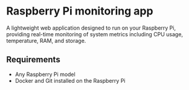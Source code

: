 # Raspberry Pi monitoring app

A lightweight web application designed to run on your Raspberry Pi, providing real-time monitoring of system metrics including CPU usage, temperature, RAM, and storage.

## Requirements

- Any Raspberry Pi model
- Docker and Git installed on the Raspberry Pi
